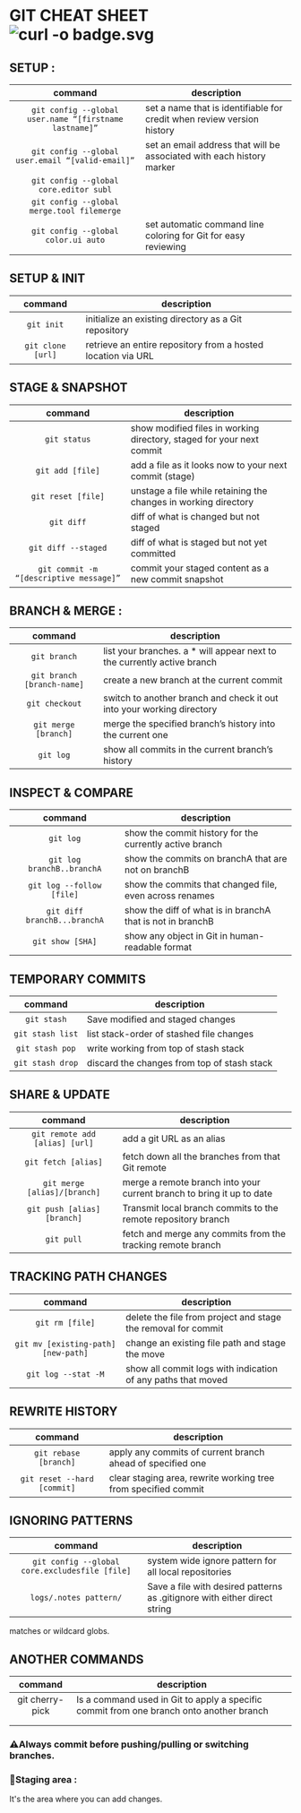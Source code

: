 # GIT CHEAT SHEET ![curl -o badge.svg](https://img.shields.io/badge/GIT%20%20-orange?style=for-the-badge&logo=git)
## SETUP :  
| command |description |
|:-----------:|---------|
| ```git config --global user.name “[firstname lastname]”```            | set a name that is identifiable for credit when review version history        |
|   ```git config --global user.email “[valid-email]”```          |set an email address that will be associated with each history marker         |
|```git config --global core.editor subl```             |         |
| ```git config --global merge.tool filemerge```            |         |
|```git config --global color.ui auto```|set automatic command line coloring for Git for easy reviewing|
## SETUP & INIT
| command | description |
|:-------:|-------------|
|```git init```      |initialize an existing directory as a Git repository             |
|```git clone [url]```         |retrieve an entire repository from a hosted location via URL             |
## STAGE & SNAPSHOT
| command | description |
|:-------:|-------------|
|```git status```         |show modified files in working directory, staged for your next commit             |
|```git add [file]```         |add a file as it looks now to your next commit (stage)             |
|```git reset [file]```         |unstage a file while retaining the changes in working directory             |
|```git diff```         |diff of what is changed but not staged             |
|```git diff --staged```         |diff of what is staged but not yet committed             |
|```git commit -m “[descriptive message]”```         |commit your staged content as a new commit snapshot             |
## BRANCH & MERGE :
| command | description |
|:-------:|-------------|
|```git branch```         | list your branches. a * will appear next to the currently active branch            |
|```git branch [branch-name]```         |create a new branch at the current commit             |
|```git checkout```         |switch to another branch and check it out into your working directory             |
|```git merge [branch]```         |merge the specified branch’s history into the current one             |
|```git log```         |show all commits in the current branch’s history             |
## INSPECT & COMPARE
| command | description |
|:-------:|-------------|
|```git log```         |show the commit history for the currently active branch             |
|```git log branchB..branchA```         | show the commits on branchA that are not on branchB            |
| ```git log --follow [file]```        | show the commits that changed file, even across renames            |
|```git diff branchB...branchA```         |show the diff of what is in branchA that is not in branchB             |
|```git show [SHA]```         | show any object in Git in human-readable format            |
## TEMPORARY COMMITS
| command | description |
|:-------:|-------------|
|```git stash```         | Save modified and staged changes            |
|```git stash list```         |list stack-order of stashed file changes             |
|```git stash pop```         |write working from top of stash stack             |
|```git stash drop```         | discard the changes from top of stash stack            |
## SHARE & UPDATE
| command | description |
|:-------:|-------------|
|```git remote add [alias] [url]```         |add a git URL as an alias             |
|```git fetch [alias]```         | fetch down all the branches from that Git remote            |
|```git merge [alias]/[branch]```         |merge a remote branch into your current branch to bring it up to date             |
|```git push [alias] [branch]```         |Transmit local branch commits to the remote repository branch             |
|```git pull```       | fetch and merge any commits from the tracking remote branch          |
## TRACKING PATH CHANGES
| command | description |
|:-------:|-------------|
|```git rm [file]```         | delete the file from project and stage the removal for commit            |
|```git mv [existing-path] [new-path]```         |change an existing file path and stage the move             |
|```git log --stat -M```         |show all commit logs with indication of any paths that moved             |
## REWRITE HISTORY
| command | description |
|:-------:|-------------|
|```git rebase [branch]```         |apply any commits of current branch ahead of specified one             |
|```git reset --hard [commit]```         | clear staging area, rewrite working tree from specified commit            |
## IGNORING PATTERNS
| command | description |
|:-------:|-------------|
|```git config --global core.excludesfile [file]```      |system wide ignore pattern for all local repositories             |
|```logs/.notes pattern/```         |  Save a file with desired patterns as .gitignore with either direct string
matches or wildcard globs.
## ANOTHER COMMANDS 
| command | description |
|:-------:|-------------|
|   git cherry-pick <hash-du-commit>      |  Is a command used in Git to apply a specific commit from one branch onto another branch           |
|         |             |
|         |             |
### ⚠️Always commit before pushing/pulling or switching branches.


### 🚨Staging area : 
It's the area where you can add changes.

